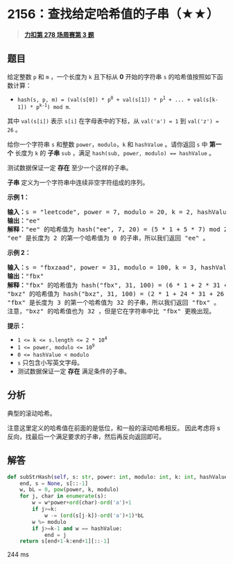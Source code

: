 # 2156：查找给定哈希值的子串（★★）


> <u>**[力扣第 278 场周赛第 3 题](https://leetcode.cn/problems/find-substring-with-given-hash-value/)**</u>

## 题目

<p>给定整数 <code>p</code> 和 <code>m</code> ，一个长度为 <code>k</code> 且下标从 <strong>0</strong> 开始的字符串 <code>s</code> 的哈希值按照如下函数计算：</p>

<ul>
<li><code>hash(s, p, m) = (val(s[0]) * p<sup>0</sup> + val(s[1]) * p<sup>1</sup> + ... + val(s[k-1]) * p<sup>k-1</sup>) mod m</code>.</li>
</ul>

<p>其中 <code>val(s[i])</code> 表示 <code>s[i]</code> 在字母表中的下标，从 <code>val('a') = 1</code> 到 <code>val('z') = 26</code> 。</p>

<p>给你一个字符串 <code>s</code> 和整数 <code>power</code>，<code>modulo</code>，<code>k</code> 和 <code>hashValue</code> 。请你返回 <code>s</code> 中 <strong>第一个</strong> 长度为 <code>k</code> 的 <strong>子串</strong> <code>sub</code> ，满足<em> </em><code>hash(sub, power, modulo) == hashValue</code> 。</p>

<p>测试数据保证一定 <strong>存在</strong> 至少一个这样的子串。</p>

<p><strong>子串</strong> 定义为一个字符串中连续非空字符组成的序列。</p>



<p><strong>示例 1：</strong></p>

<pre><b>输入：</b>s = "leetcode", power = 7, modulo = 20, k = 2, hashValue = 0
<strong>输出：</strong>"ee"
<strong>解释：</strong>"ee" 的哈希值为 hash("ee", 7, 20) = (5 * 1 + 5 * 7) mod 20 = 40 mod 20 = 0 。
"ee" 是长度为 2 的第一个哈希值为 0 的子串，所以我们返回 "ee" 。
</pre>

<p><strong>示例 2：</strong></p>

<pre><b>输入：</b>s = "fbxzaad", power = 31, modulo = 100, k = 3, hashValue = 32
<b>输出：</b>"fbx"
<b>解释：</b>"fbx" 的哈希值为 hash("fbx", 31, 100) = (6 * 1 + 2 * 31 + 24 * 31<sup>2</sup>) mod 100 = 23132 mod 100 = 32 。
"bxz" 的哈希值为 hash("bxz", 31, 100) = (2 * 1 + 24 * 31 + 26 * 31<sup>2</sup>) mod 100 = 25732 mod 100 = 32 。
"fbx" 是长度为 3 的第一个哈希值为 32 的子串，所以我们返回 "fbx" 。
注意，"bxz" 的哈希值也为 32 ，但是它在字符串中比 "fbx" 更晚出现。
</pre>



<p><strong>提示：</strong></p>

<ul>
<li><code>1 &lt;= k &lt;= s.length &lt;= 2 * 10<sup>4</sup></code></li>
<li><code>1 &lt;= power, modulo &lt;= 10<sup>9</sup></code></li>
<li><code>0 &lt;= hashValue &lt; modulo</code></li>
<li><code>s</code> 只包含小写英文字母。</li>
<li>测试数据保证一定 <strong>存在</strong> 满足条件的子串。</li>
</ul>


## 分析

典型的滚动哈希。

注意这里定义的哈希值在前面的是低位，和一般的滚动哈希相反。
因此考虑将 s 反向，找最后一个满足要求的子串，然后再反向返回即可。


## 解答

```python
def subStrHash(self, s: str, power: int, modulo: int, k: int, hashValue: int) -> str:
    end, s = None, s[::-1]
    w, bL = 0, pow(power, k, modulo)
    for j, char in enumerate(s):
        w = w*power+ord(char)-ord('a')+1
        if j>=k:
            w -= (ord(s[j-k])-ord('a')+1)*bL
        w %= modulo
        if j>=k-1 and w == hashValue:
            end = j
    return s[end+1-k:end+1][::-1]
```
244 ms
